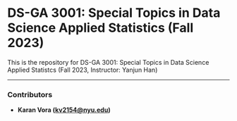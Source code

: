 # DS-GA 3001: Special Topics in Data Science Applied Statistics (Fall 2023)

This is the repository for DS-GA 3001: Special Topics in Data Science Applied Statistcs (Fall 2023, Instructor: Yanjun Han)

---

### Contributors

* **Karan Vora (kv2154@nyu.edu)**
